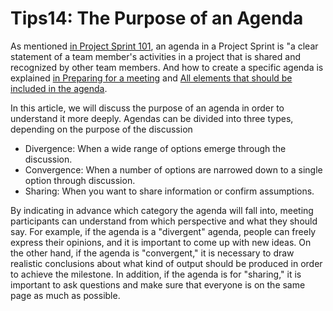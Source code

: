 # Tips14: The Purpose of an Agenda

As mentioned [in Project Sprint 101](broken-reference), an agenda in a Project Sprint is "a clear statement of a team member's activities in a project that is shared and recognized by other team members. And how to create a specific agenda is explained [in Preparing for a meeting](broken-reference) and [All elements that should be included in the agenda](tips8.md).

In this article, we will discuss the purpose of an agenda in order to understand it more deeply. Agendas can be divided into three types, depending on the purpose of the discussion

* Divergence: When a wide range of options emerge through the discussion.
* Convergence: When a number of options are narrowed down to a single option through discussion.
* Sharing: When you want to share information or confirm assumptions.

By indicating in advance which category the agenda will fall into, meeting participants can understand from which perspective and what they should say. For example, if the agenda is a "divergent" agenda, people can freely express their opinions, and it is important to come up with new ideas. On the other hand, if the agenda is "convergent," it is necessary to draw realistic conclusions about what kind of output should be produced in order to achieve the milestone. In addition, if the agenda is for "sharing," it is important to ask questions and make sure that everyone is on the same page as much as possible.
